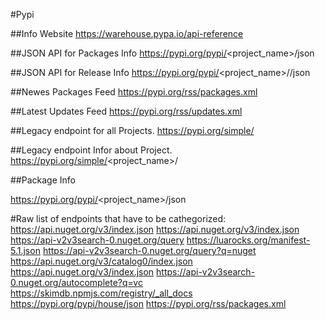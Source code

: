 #Pypi

##Info Website
https://warehouse.pypa.io/api-reference

##JSON API for Packages Info
https://pypi.org/pypi/<project_name>/json

##JSON API for Release Info
https://pypi.org/pypi/<project_name>/<version>/json

##Newes Packages Feed
https://pypi.org/rss/packages.xml

##Latest Updates Feed
https://pypi.org/rss/updates.xml

##Legacy endpoint for all Projects. 
https://pypi.org/simple/

##Legacy endpoint Infor about Project. 
https://pypi.org/simple/<project_name>/

##Package Info

https://pypi.org/pypi/<project_name>/json


#Raw list of endpoints that have to be cathegorized:
https://api.nuget.org/v3/index.json
https://api.nuget.org/v3/index.json
https://api-v2v3search-0.nuget.org/query
https://luarocks.org/manifest-5.1.json
https://api-v2v3search-0.nuget.org/query?q=nuget
https://api.nuget.org/v3/catalog0/index.json
https://api.nuget.org/v3/index.json
https://api-v2v3search-0.nuget.org/autocomplete?q=vc
https://skimdb.npmjs.com/registry/_all_docs
https://pypi.org/pypi/house/json
https://pypi.org/rss/packages.xml

